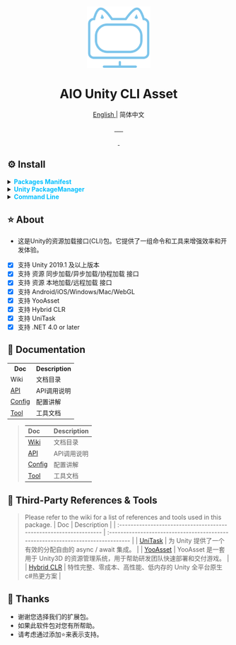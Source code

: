<p align="center">
    <img src="./RES/Logo.svg" width="144" alt="https://github.com/AIO-GAME/Unity.Asset.CLI"/>
</p>
<h1 align="center"> AIO Unity CLI Asset </h1>
<p align="center"> <a href="README_EN.md"> English </a> | 简体中文 </p>
<p align="center">
<a href="https://github.com/AIO-GAME/Unity.Asset.CLI/security/policy"> <img alt="" src="https://img.shields.io/github/package-json/unity/AIO-GAME/Unity.Asset.CLI"> </a>
<a href="https://github.com/AIO-GAME/Unity.Asset.CLI"> <img alt="" src="https://img.shields.io/github/stars/AIO-GAME/Unity.Asset.CLI"> </a>
<a href="https://github.com/AIO-GAME/Unity.Asset.CLI/blob/main/LICENSE.md"> <img alt="" src="https://img.shields.io/github/license/AIO-GAME/Unity.Asset.CLI"> </a>
<a href="https://img.shields.io/github/languages/code-size/AIO-GAME/Unity.Asset.CLI"> <img alt="" src="https://img.shields.io/github/languages/code-size/AIO-GAME/Unity.Asset.CLI"> </a>
<a href="https://github.com/AIO-GAME/Unity.Asset.CLI/issues"> <img alt="" src="https://img.shields.io/github/issues/AIO-GAME/Unity.Asset.CLI"> </a>
<a href="https://www.codetriage.com/aio-game/unity.asset.cli"> <img alt="" src="https://www.codetriage.com/aio-game/unity.asset.cli/badges/users.svg"> </a>
</p>
<p align="center">
<a href="https://github.com/AIO-GAME/Unity.Asset.CLI/tags"> <img alt="" src="https://img.shields.io/github/package-json/version/AIO-GAME/Unity.Asset.CLI"> </a>
<a href="https://openupm.com/packages/com.aio.cli.asset/"> <img alt="" src="https://img.shields.io/npm/v/com.aio.cli.asset?label=openupm&amp;registry_uri=https://package.openupm.com" /> </a>
</p>

## ⚙ Install

<details>
<summary>
<span style="color: deepskyblue; "> <b> Packages Manifest </b> </span>
</summary>

````json
{
  "dependencies": {
    "com.aio.cli.asset": "latest"
  },
  "scopedRegistries": [
    {
      "name": "package.openupm.com",
      "url": "https://package.openupm.com",
      "scopes": [
        "com.aio.cli.asset",
        "com.aio.package"
      ]
    }
  ]
}
````

</details>

<details>
<summary>
<span style="color: deepskyblue; "> <b> Unity PackageManager </b> </span>
</summary>

> openupm *中国版*
>> `Name: package.openupm.cn`
>> `URL: https://package.openupm.cn`
>> `Scope(s): com.aio.cli.asset`
>
> openupm *国际版*
>> `Name: package.openupm.com`
>> `URL: https://package.openupm.com`
>> `Scope(s): com.aio.cli.asset`

</details>

<details>
<summary>
<span style="color: deepskyblue; "> <b> Command Line </b> </span>
</summary>

> *openupm-cli*
>> `openupm add com.aio.cli.asset`

</details>

## ⭐ About

- 这是Unity的资源加载接口(CLI)包。它提供了一组命令和工具来增强效率和开发体验。
- [x] 支持 Unity 2019.1 及以上版本
- [x] 支持 资源 同步加载/异步加载/协程加载 接口
- [x] 支持 资源 本地加载/远程加载 接口
- [x] 支持 Android/iOS/Windows/Mac/WebGL
- [x] 支持 YooAsset
- [x] 支持 Hybrid CLR
- [x] 支持 UniTask
- [x] 支持 .NET 4.0 or later

## 📖 Documentation
<table style="width:100%;">
  <tr>
    <th>Doc</th>
    <th>Description</th>
  </tr>
  <tr>
    <td><a href="https://github.com/AIO-GAME/Unity.Asset.CLI/wiki"></a>Wiki</a></td>
    <td>文档目录</td>
  </tr>
  <tr>
    <td><a href="./API_USAGE/AssetSystem.md">API</a></td>
    <td>API调用说明</td>
  </tr>
  <tr>
    <td><a href="./API_USAGE/Config.md">Config</a></td>
    <td>配置讲解</td>
  </tr>
  <tr>
    <td><a href="./API_USAGE/ToolWindow.md">Tool</a></td>
    <td>工具文档</td>
  </tr>
</table>

>| Doc                                                                | Description                                                                      |
>| :----------------------------------------------------------------- | :------------------------------------------------------------------------------- |
> |[Wiki](https://github.com/AIO-GAME/Unity.Asset.CLI/wiki)| 文档目录|
> |[API](./API_USAGE/AssetSystem.md)| API调用说明|
> |[Config](./API_USAGE/Config.md)| 配置讲解|
> |[Tool](./API_USAGE/ToolWindow.md)| 工具文档|

## 🔗 Third-Party References & Tools

> Please refer to the wiki for a list of references and tools used in this package.
> | Doc                                                                | Description                                                                      |
> | :----------------------------------------------------------------- | :------------------------------------------------------------------------------- |
> | [UniTask](https://github.com/Cysharp/UniTask#readme)               | 为 Unity 提供了一个有效的分配自由的 async / await 集成。                         |
> | [YooAsset](https://www.yooasset.com)                               | YooAsset 是一套用于 Unity3D 的资源管理系统，用于帮助研发团队快速部署和交付游戏。 |
> | [Hybrid CLR](https://focus-creative-games.github.io/hybridclr-doc) | 特性完整、零成本、高性能、低内存的 Unity 全平台原生 c#热更方案                   |


## 📢 Thanks

- 谢谢您选择我们的扩展包。
- 如果此软件包对您有所帮助。
- 请考虑通过添加⭐来表示支持。
